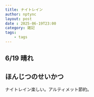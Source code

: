 ```yaml
---
title: ナイトレイン
author: nptync
layout: post
date : 2025-06-19T23:00
category: 雑記
tags:
    - tags
---
```

## 6/19  晴れ
## ほんじつのせいかつ
ナイトレイン楽しい。アルティメット節約。
